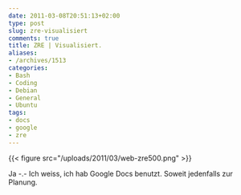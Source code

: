 ```yaml
---
date: 2011-03-08T20:51:13+02:00
type: post
slug: zre-visualisiert
comments: true
title: ZRE | Visualisiert.
aliases:
- /archives/1513
categories:
- Bash
- Coding
- Debian
- General
- Ubuntu
tags:
- docs
- google
- zre
---
```


{{< figure src="/uploads/2011/03/web-zre500.png" >}}

Ja -.- Ich weiss, ich hab Google Docs benutzt. Soweit jedenfalls zur Planung.
